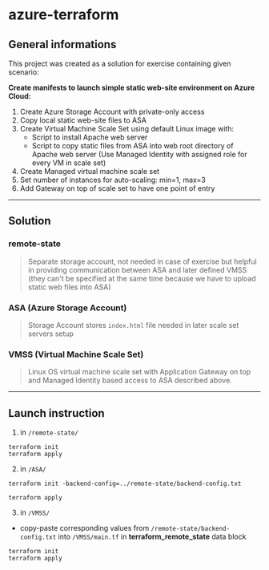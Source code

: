 # azure-terraform

## General informations

This project was created as a solution for exercise containing given scenario:

**Create manifests to launch simple static web-site environment on Azure Cloud:**

1. Create Azure Storage Account with private-only access
1. Copy local static web-site files to ASA
1. Create Virtual Machine Scale Set  using default Linux image with:
    * Script to install Apache web server
    * Script to copy static files from ASA into web root directory of Apache web server (Use Managed Identity with assigned role for every VM in scale set)
1. Create Managed virtual machine scale set
1. Set number of instances for auto-scaling: min=1, max=3
1. Add Gateway on top of scale set to have one point of entry

---

## Solution

### remote-state
> Separate storage account, not needed in case of exercise but helpful in providing communication between ASA and later defined VMSS (they can't be specified at the same time because we have to upload static web files into ASA)

### ASA (Azure Storage Account)
> Storage Account stores  `index.html` file needed in later scale set servers setup

### VMSS (Virtual Machine Scale Set)
> Linux OS virtual machine scale set with Application Gateway on top and Managed Identity based access to ASA described above.

---
## Launch instruction
1. in `/remote-state/`
```
terraform init
terraform apply
```
2. in `/ASA/`
```
terraform init -backend-config=../remote-state/backend-config.txt

terraform apply
```
3. in `/VMSS/`
* copy-paste corresponding values from `/remote-state/backend-config.txt` into `/VMSS/main.tf` in **terraform_remote_state** data block
```
terraform init
terraform apply
```